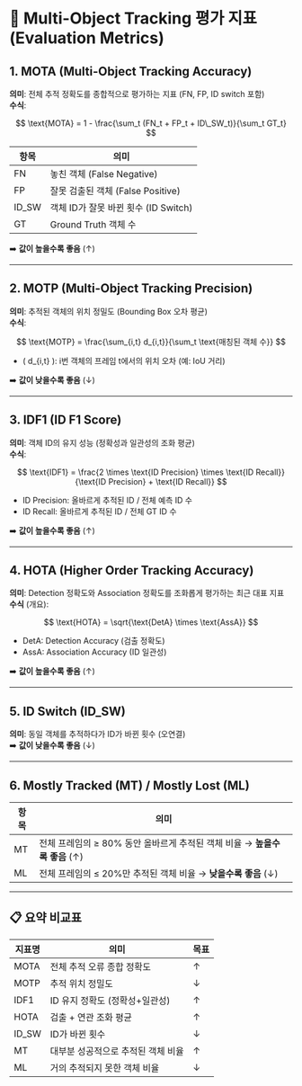 # 🎯 Multi-Object Tracking 평가 지표 (Evaluation Metrics)

## 1. MOTA (Multi-Object Tracking Accuracy)

**의미**: 전체 추적 정확도를 종합적으로 평가하는 지표 (FN, FP, ID switch 포함)  
**수식**:

$$
\text{MOTA} = 1 - \frac{\sum_t (FN_t + FP_t + ID\_SW_t)}{\sum_t GT_t}
$$

| 항목     | 의미                                  |
|----------|---------------------------------------|
| FN       | 놓친 객체 (False Negative)           |
| FP       | 잘못 검출된 객체 (False Positive)     |
| ID\_SW   | 객체 ID가 잘못 바뀐 횟수 (ID Switch) |
| GT       | Ground Truth 객체 수                 |

➡️ **값이 높을수록 좋음** (↑)

---

## 2. MOTP (Multi-Object Tracking Precision)

**의미**: 추적된 객체의 위치 정밀도 (Bounding Box 오차 평균)  
**수식**:

$$
\text{MOTP} = \frac{\sum_{i,t} d_{i,t}}{\sum_t \text{매칭된 객체 수}}
$$

- \( d_{i,t} \): i번 객체의 프레임 t에서의 위치 오차 (예: IoU 거리)

➡️ **값이 낮을수록 좋음** (↓)

---

## 3. IDF1 (ID F1 Score)

**의미**: 객체 ID의 유지 성능 (정확성과 일관성의 조화 평균)  
**수식**:

$$
\text{IDF1} = \frac{2 \times \text{ID Precision} \times \text{ID Recall}}{\text{ID Precision} + \text{ID Recall}}
$$

- ID Precision: 올바르게 추적된 ID / 전체 예측 ID 수  
- ID Recall: 올바르게 추적된 ID / 전체 GT ID 수

➡️ **값이 높을수록 좋음** (↑)

---

## 4. HOTA (Higher Order Tracking Accuracy)

**의미**: Detection 정확도와 Association 정확도를 조화롭게 평가하는 최근 대표 지표  
**수식** (개요):

$$
\text{HOTA} = \sqrt{\text{DetA} \times \text{AssA}}
$$

- DetA: Detection Accuracy (검출 정확도)  
- AssA: Association Accuracy (ID 일관성)

➡️ **값이 높을수록 좋음** (↑)

---

## 5. ID Switch (ID\_SW)

**의미**: 동일 객체를 추적하다가 ID가 바뀐 횟수 (오연결)  
➡️ **값이 낮을수록 좋음** (↓)

---

## 6. Mostly Tracked (MT) / Mostly Lost (ML)

| 항목 | 의미 |
|------|------|
| MT   | 전체 프레임의 ≥ 80% 동안 올바르게 추적된 객체 비율 → **높을수록 좋음** (↑) |
| ML   | 전체 프레임의 ≤ 20%만 추적된 객체 비율 → **낮을수록 좋음** (↓) |

---

## 📋 요약 비교표

| 지표명   | 의미                               | 목표 |
|----------|------------------------------------|------|
| MOTA     | 전체 추적 오류 종합 정확도         | ↑    |
| MOTP     | 추적 위치 정밀도                   | ↓    |
| IDF1     | ID 유지 정확도 (정확성+일관성)     | ↑    |
| HOTA     | 검출 + 연관 조화 평균              | ↑    |
| ID\_SW   | ID가 바뀐 횟수                     | ↓    |
| MT       | 대부분 성공적으로 추적된 객체 비율 | ↑    |
| ML       | 거의 추적되지 못한 객체 비율       | ↓    |

